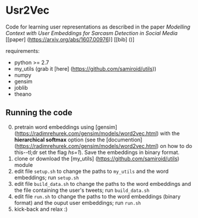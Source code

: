 Usr2Vec
=======

Code for learning user representations as described in the paper *Modelling Context with User Embeddings for Sarcasm Detection in Social Media* [[paper] (https://arxiv.org/abs/1607.00976)] [[bib] ()]

requirements:
* python >= 2.7
* my_utils (grab it [here] (https://github.com/samiroid/utils))
* numpy
* gensim
* joblib
* theano


## Running the code

0. pretrain word embeddings using [gensim] (https://radimrehurek.com/gensim/models/word2vec.html) with the **hierarchical softmax** option (see the [documention] (https://radimrehurek.com/gensim/models/word2vec.html) on how to do this--tl;dr set the flag *hs=1*). Save the embeddings in binary format.  
1. clone or download the [my_utils] (https://github.com/samiroid/utils) module
2. edit file `setup.sh` to change the paths to `my_utils` and the word embeddings; run `setup.sh`
3. edit file `build_data.sh` to change the paths to the word embeddings and the file containing the user's tweets; run `build_data.sh`
4. edit file `run.sh` to change the paths to the word embeddings (binary format) and the ouput user embeddings; run `run.sh`
5. kick-back and relax :)
